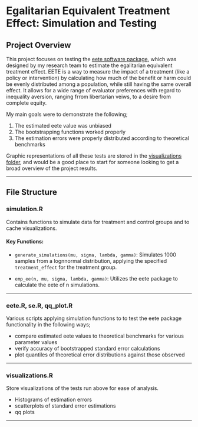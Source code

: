 # Egalitarian Equivalent Treatment Effect: Simulation and Testing

## Project Overview
This project focuses on testing the [eete software package](https://github.com/mkairy/eete), which was designed by my research team to estimate the egalitarian equivalent treatment effect. EETE is a way to measure the impact of a treatment (like a policy or intervention) by calculating how much of the benefit or harm could be evenly distributed among a population, while still having the same overall effect. It allows for a wide range of evaluator preferences with regard to inequality aversion, ranging frrom libertarian veiws, to a desire from complete equity.

My main goals were to demonstrate the following;

1. The estimated eete value was unbiased
2. The bootstrapping functions worked properly
3. The estimation errors were properly distributed according to theoretical benchmarks

Graphic representations of all these tests are stored in the [visualizations folder](https://github.com/jonathan-bucher/econ-research/tree/main/visualizations), and would be a good place to start for someone looking to get a broad overview of the project results.

---

## File Structure

### simulation.R

Contains functions to simulate data for treatment and control groups and to cache visualizations.

#### Key Functions:
- `generate_simulations(mu, sigma, lambda, gamma)`:
  Simulates 1000 samples from a lognnormal distribution, applying the specified `treatment_effect` for the treatment group.

- `emp_ee(n, mu, sigma, lambda, gamma)`:
  Utilizes the eete package to calculate the eete of n simulations.
---

### eete.R, se.R, qq_plot.R

Various scripts applying simulation functions to to test the eete package functionality in the following ways;

- compare estimated eete values to theoretical benchmarks for various parameter values
- verify accuracy of bootstrapped standard error calculations
- plot quantiles of theoretical error distributions against those observed

---

### visualizations.R

Store visualizations of the tests run above for ease of analysis.

- Histograms of estimation errors
- scatterplots of standard error estimations
- qq plots
---


